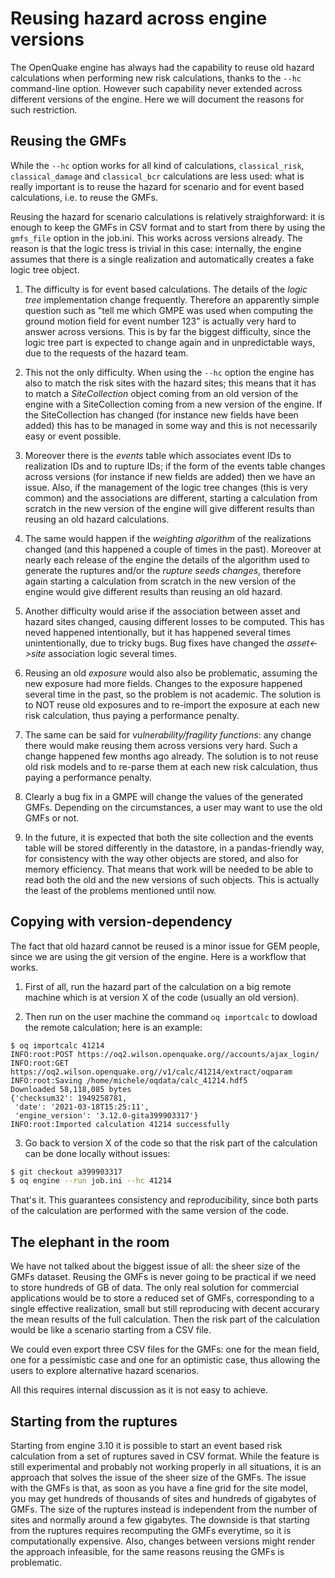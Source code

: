 Reusing hazard across engine versions
=====================================

The OpenQuake engine has always had the capability to reuse old hazard
calculations when performing new risk calculations, thanks to the `--hc`
command-line option. However such capability never extended across
different versions of the engine. Here we will document the reasons
for such restriction.

Reusing the GMFs
----------------

While the `--hc` option works for all kind of calculations,
`classical_risk`, `classical_damage` and `classical_bcr` calculations are
less used: what is really important is to reuse the hazard for
scenario and for event based calculations, i.e. to reuse the GMFs.

Reusing the hazard for scenario calculations is relatively
straighforward: it is enough to keep the GMFs in CSV format and to
start from there by using the `gmfs_file` option in the job.ini. This
works across versions already. The reason is that the logic tress is
trivial in this case: internally, the engine assumes that there is a single
realization and automatically creates a fake logic tree object.

1. The difficulty is for event based calculations. The details of the
*logic tree* implementation change frequently. Therefore an apparently
simple question such as "tell me which GMPE was used when computing
the ground motion field for event number 123" is actually very hard to
answer across versions. This is by far the biggest difficulty, since
the logic tree part is expected to change again and in unpredictable
ways, due to the requests of the hazard team.

2. This not the only difficulty. When using the ``--hc`` option the engine
has also to match the risk sites with the hazard sites; this means
that it has to match a *SiteCollection* object coming from an old version
of the engine with a SiteCollection coming from a new version of the
engine. If the SiteCollection has changed (for instance new fields have
been added) this has to be managed in some way and this is not necessarily
easy or event possible.

3. Moreover there is the *events* table which associates event IDs to
realization IDs and to rupture IDs; if the form of the events table
changes across versions (for instance if new fields are added) then we
have an issue. Also, if the management of the logic tree changes (this
is very common) and the associations are different, starting a
calculation from scratch in the new version of the engine will give
different results than reusing an old hazard calculations.

4. The same would happen if the *weighting algorithm* of the realizations
changed (and this happened a couple of times in the past). Moreover at
nearly each release of the engine the details of the algorithm used to
generate the ruptures and/or the *rupture seeds changes*, therefore
again starting a calculation from scratch in the new version of the
engine would give different results than reusing an old hazard.

5. Another difficulty would arise if the association between asset and
hazard sites changed, causing different losses to be computed. This
has neved happened intentionally, but it has happened several times
unintentionally, due to tricky bugs. Bug fixes have changed
the *asset<->site* association logic several times.

6. Reusing an old *exposure* would also also be problematic,
assuming the new exposure had more fields. Changes to the exposure
happened several time in the past, so the problem is not academic.
The solution is to NOT reuse old exposures and to re-import the exposure
at each new risk calculation, thus paying a performance penalty.

7. The same can be said for *vulnerability/fragility functions*: any
change there would make reusing them across versions very hard.
Such a change happened few months ago already. The solution is to
not reuse old risk models and to re-parse them at each new risk
calculation, thus paying a performance penalty.

8. Clearly a bug fix in a GMPE will change the values of the generated
GMFs. Depending on the circumstances, a user may want to use the old GMFs
or not.

9. In the future, it is expected that both the site collection and the events
table will be stored differently in the datastore, in a pandas-friendly
way, for consistency with the way other objects are stored, and
also for memory efficiency. That means that work will be needed to be
able to read both the old and the new versions of such objects. This is
actually the least of the problems mentioned until now.

Copying with version-dependency
-------------------------------

The fact that old hazard cannot be reused is a minor issue for GEM people,
since we are using the git version of the engine. Here is a workflow that
works.

1. First of all, run the hazard part of the calculation on a big remote machine
   which is at version X of the code (usually an old version).

2. Then run on the user machine the command `oq importcalc` to dowload the
remote calculation; here is an example:
```
$ oq importcalc 41214
INFO:root:POST https://oq2.wilson.openquake.org//accounts/ajax_login/
INFO:root:GET https://oq2.wilson.openquake.org//v1/calc/41214/extract/oqparam
INFO:root:Saving /home/michele/oqdata/calc_41214.hdf5
Downloaded 58,118,085 bytes
{'checksum32': 1949258781,
 'date': '2021-03-18T15:25:11',
 'engine_version': '3.12.0-gita399903317'}
INFO:root:Imported calculation 41214 successfully
```
3. Go back to version X of the code so that the risk part of the calculation
can be done locally without issues:
```bash
$ git checkout a399903317
$ oq engine --run job.ini --hc 41214
```
That's it. This guarantees consistency and reproducibility, since both
parts of the calculation are performed with the same version of the code.

The elephant in the room
------------------------

We have not talked about the biggest issue of all: the sheer size of the
GMFs dataset. Reusing the GMFs is never going to be practical if we
need to store hundreds of GB of data. The only real solution for
commercial applications would be to store a reduced set of GMFs,
corresponding to a single effective realization, small but still
reproducing with decent accurary the mean results of the full
calculation. Then the risk part of the calculation would be like a
scenario starting from a CSV file.

We could even export three CSV files for the GMFs: one for the mean
field, one for a pessimistic case and one for an optimistic case, thus
allowing the users to explore alternative hazard scenarios.

All this requires internal discussion as it is not easy to achieve.

Starting from the ruptures
--------------------------

Starting from engine 3.10 it is possible to start an event based risk
calculation from a set of ruptures saved in CSV format. While the
feature is still experimental and probably not working properly in all
situations, it is an approach that solves the issue of the sheer size
of the GMFs. The issue with the GMFs is that, as soon as you have a
fine grid for the site model, you may get hundreds of thousands of
sites and hundreds of gigabytes of GMFs. The size of the ruptures
instead is independent from the number of sites and normally around a
few gigabytes. The downside is that starting from the ruptures
requires recomputing the GMFs everytime, so it is computationally
expensive. Also, changes between versions might render the approach
infeasible, for the same reasons reusing the GMFs is problematic.
